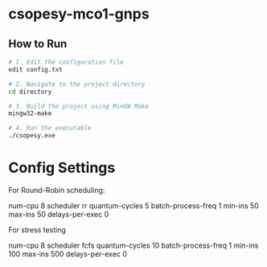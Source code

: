 # csopesy-mco1-gnps

## How to Run

```bash
# 1. Edit the configuration file
edit config.txt

# 2. Navigate to the project directory
cd directory

# 3. Build the project using MinGW Make
mingw32-make

# 4. Run the executable
./csopesy.exe
```

# Config Settings

For Round-Robin scheduling:

num-cpu 8
scheduler rr
quantum-cycles 5
batch-process-freq 1
min-ins 50
max-ins 50
delays-per-exec 0

For stress testing

num-cpu 8
scheduler fcfs
quantum-cycles 10
batch-process-freq 1
min-ins 100
max-ins 500
delays-per-exec 0
